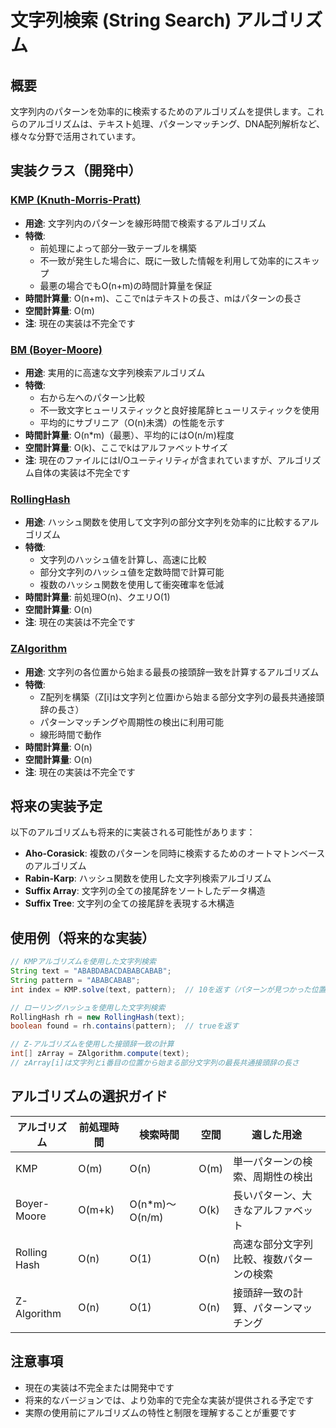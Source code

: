 # 文字列検索 (String Search) アルゴリズム

## 概要

文字列内のパターンを効率的に検索するためのアルゴリズムを提供します。これらのアルゴリズムは、テキスト処理、パターンマッチング、DNA配列解析など、様々な分野で活用されています。

## 実装クラス（開発中）

### [KMP (Knuth-Morris-Pratt)](./src/KMP.java)

- **用途**: 文字列内のパターンを線形時間で検索するアルゴリズム
- **特徴**:
	- 前処理によって部分一致テーブルを構築
	- 不一致が発生した場合に、既に一致した情報を利用して効率的にスキップ
	- 最悪の場合でもO(n+m)の時間計算量を保証
- **時間計算量**: O(n+m)、ここでnはテキストの長さ、mはパターンの長さ
- **空間計算量**: O(m)
- **注**: 現在の実装は不完全です

### [BM (Boyer-Moore)](./src/BM.java)

- **用途**: 実用的に高速な文字列検索アルゴリズム
- **特徴**:
	- 右から左へのパターン比較
	- 不一致文字ヒューリスティックと良好接尾辞ヒューリスティックを使用
	- 平均的にサブリニア（O(n)未満）の性能を示す
- **時間計算量**: O(n*m)（最悪）、平均的にはO(n/m)程度
- **空間計算量**: O(k)、ここでkはアルファベットサイズ
- **注**: 現在のファイルにはI/Oユーティリティが含まれていますが、アルゴリズム自体の実装は不完全です

### [RollingHash](./src/RollingHash.java)

- **用途**: ハッシュ関数を使用して文字列の部分文字列を効率的に比較するアルゴリズム
- **特徴**:
	- 文字列のハッシュ値を計算し、高速に比較
	- 部分文字列のハッシュ値を定数時間で計算可能
	- 複数のハッシュ関数を使用して衝突確率を低減
- **時間計算量**: 前処理O(n)、クエリO(1)
- **空間計算量**: O(n)
- **注**: 現在の実装は不完全です

### [ZAlgorithm](./src/ZAlgorithm.java)

- **用途**: 文字列の各位置から始まる最長の接頭辞一致を計算するアルゴリズム
- **特徴**:
	- Z配列を構築（Z[i]は文字列と位置iから始まる部分文字列の最長共通接頭辞の長さ）
	- パターンマッチングや周期性の検出に利用可能
	- 線形時間で動作
- **時間計算量**: O(n)
- **空間計算量**: O(n)
- **注**: 現在の実装は不完全です

## 将来の実装予定

以下のアルゴリズムも将来的に実装される可能性があります：

- **Aho-Corasick**: 複数のパターンを同時に検索するためのオートマトンベースのアルゴリズム
- **Rabin-Karp**: ハッシュ関数を使用した文字列検索アルゴリズム
- **Suffix Array**: 文字列の全ての接尾辞をソートしたデータ構造
- **Suffix Tree**: 文字列の全ての接尾辞を表現する木構造

## 使用例（将来的な実装）

```java
// KMPアルゴリズムを使用した文字列検索
String text = "ABABDABACDABABCABAB";
String pattern = "ABABCABAB";
int index = KMP.solve(text, pattern);  // 10を返す（パターンが見つかった位置）

// ローリングハッシュを使用した文字列検索
RollingHash rh = new RollingHash(text);
boolean found = rh.contains(pattern);  // trueを返す

// Z-アルゴリズムを使用した接頭辞一致の計算
int[] zArray = ZAlgorithm.compute(text);
// zArray[i]は文字列とi番目の位置から始まる部分文字列の最長共通接頭辞の長さ
```

## アルゴリズムの選択ガイド

| アルゴリズム       | 前処理時間  | 検索時間          | 空間   | 適した用途                |
|--------------|--------|---------------|------|----------------------|
| KMP          | O(m)   | O(n)          | O(m) | 単一パターンの検索、周期性の検出     |
| Boyer-Moore  | O(m+k) | O(n*m)〜O(n/m) | O(k) | 長いパターン、大きなアルファベット    |
| Rolling Hash | O(n)   | O(1)          | O(n) | 高速な部分文字列比較、複数パターンの検索 |
| Z-Algorithm  | O(n)   | O(1)          | O(n) | 接頭辞一致の計算、パターンマッチング   |

## 注意事項

- 現在の実装は不完全または開発中です
- 将来的なバージョンでは、より効率的で完全な実装が提供される予定です
- 実際の使用前にアルゴリズムの特性と制限を理解することが重要です